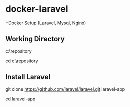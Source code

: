 # docker-laravel

+Docker Setup (Laravel, Mysql, Nginx)

## Working Directory 

c:\repository

cd c:\repository

## Install Laravel

git clone https://github.com/laravel/laravel.git laravel-app

cd laravel-app
